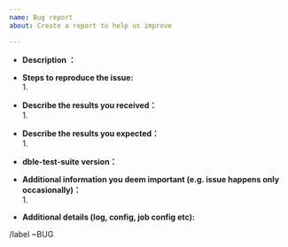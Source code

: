 ```yaml
---
name: Bug report
about: Create a report to help us improve

---
```

 
* **Description ：**  

* **Steps to reproduce the issue:**    
    1.  
* **Describe the results you received：**  
    1.
* **Describe the results you expected：**  
    1.
* **dble-test-suite version：** 
    
* **Additional information you deem important (e.g. issue happens only occasionally)：**  
    1.
* **Additional details (log, config, job config etc):**

/label ~BUG
